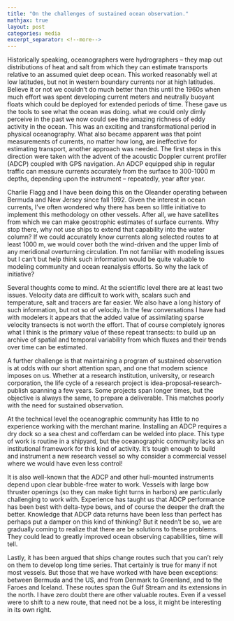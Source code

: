 ```yaml
---
title: "On the challenges of sustained ocean observation."
mathjax: true
layout: post
categories: media
excerpt_separator: <!--more-->
---
```


Historically speaking, oceanographers were hydrographers – they map out distributions of heat and salt from which they can estimate transports relative to an assumed quiet deep ocean. This worked reasonably well at low latitudes, but not in western boundary currents nor at high latitudes. Believe it or not we couldn’t do much better than this until the 1960s when much effort was spent developing current meters and neutrally buoyant floats which could be deployed for extended periods of time. These gave us the tools to see what the ocean was doing. what we could only dimly perceive in the past we now could see the amazing richness of eddy activity in the ocean. This was an exciting and transformational period in physical oceanography. What also became apparent was that point measurements of currents, no matter how long, are ineffective for estimating transport, another approach was needed. The first steps in this direction were taken with the advent of the acoustic Doppler current profiler (ADCP) coupled with GPS navigation. An ADCP equipped ship in regular traffic can measure currents accurately from the surface to 300-1000 m depths, depending upon the instrument – repeatedly, year after year. 
<!--more-->

Charlie Flagg and I have been doing this on the Oleander operating between Bermuda and New Jersey since fall 1992. Given the interest in ocean currents, I’ve often wondered why there has been so little initiative to implement this methodology on other vessels. After all, we have satellites from which we can make geostrophic estimates of surface currents. Why stop there, why not use ships to extend that capability into the water column? If we could accurately know currents along selected routes to at least 1000 m, we would cover both the wind-driven and the upper limb of any meridional overturning circulation. I’m not familiar with modeling issues but I can’t but help think such information would be quite valuable to modeling community and ocean reanalysis efforts. So why the lack of initiative?

Several thoughts come to mind. At the scientific level there are at least two issues. Velocity data are difficult to work with, scalars such and temperature, salt and tracers are far easier. We also have a long history of such information, but not so of velocity. In the few conversations I have had with modelers it appears that the added value of assimilating sparse velocity transects is not worth the effort. That of course completely ignores what I think is the primary value of these repeat transects: to build up an archive of spatial and temporal variability from which fluxes and their trends over time can be estimated. 

A further challenge is that maintaining a program of sustained observation is at odds with our short attention span, and one that modern science imposes on us. Whether at a research institution, university, or research corporation, the life cycle of a research project is idea-proposal-research-publish spanning a few years. Some projects span longer times, but the objective is always the same, to prepare a deliverable. This matches poorly with the need for sustained observation.  

At the technical level the oceanographic community has little to no experience working with the merchant marine. Installing an ADCP requires a dry dock so a sea chest and cofferdam can be welded into place. This type of work is routine in a shipyard, but the oceanographic community lacks an institutional framework for this kind of activity. It’s tough enough to build and instrument a new research vessel so why consider a commercial vessel where we would have even less control! 

It is also well-known that the ADCP and other hull-mounted instruments depend upon clear bubble-free water to work. Vessels with large bow thruster openings (so they can make tight turns in harbors) are particularly challenging to work with. Experience has taught us that ADCP performance has been best with delta-type bows, and of course the deeper the draft the better. Knowledge that ADCP data returns have been less than perfect has perhaps put a damper on this kind of thinking? But it needn’t be so, we are gradually coming to realize that there are be solutions to these problems. They could lead to greatly improved ocean observing capabilities, time will tell. 

Lastly, it has been argued that ships change routes such that you can’t rely on them to develop long time series. That certainly is true for many if not most vessels. But those that we have worked with have been exceptions: between Bermuda and the US, and from Denmark to Greenland, and to the Faroes and Iceland. These routes span the Gulf Stream and its extensions in the north. I have zero doubt there are other valuable routes. Even if a vessel were to shift to a new route, that need not be a loss, it might be interesting in its own right. 

